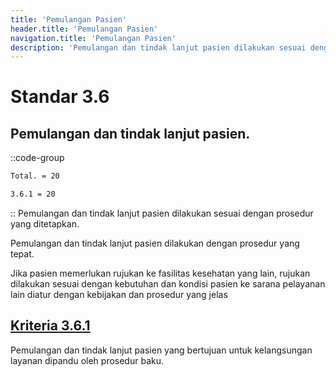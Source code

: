 ```yaml
---
title: 'Pemulangan Pasien'
header.title: 'Pemulangan Pasien'
navigation.title: 'Pemulangan Pasien'
description: 'Pemulangan dan tindak lanjut pasien dilakukan sesuai dengan prosedur yang ditetapkan. Pemulangan dan tindak lanjut pasien dilakukan dengan prosedur yang tepat. Jika pasien memerlukan rujukan ke fasilitas kesehatan yang lain, rujukan dilakukan sesuai dengan kebutuhan dan kondisi pasien ke sarana pelayanan lain diatur dengan kebijakan dan prosedur yang jelas '
---
```


# Standar 3.6 
## Pemulangan dan tindak lanjut pasien. 
::code-group
```bash [Nilai]
Total. = 20
```
```bash [Kriteria]
3.6.1 = 20
```
::
Pemulangan dan tindak lanjut pasien dilakukan sesuai dengan prosedur yang ditetapkan. 

Pemulangan dan tindak lanjut pasien dilakukan dengan prosedur yang tepat. 

Jika pasien memerlukan rujukan ke fasilitas kesehatan yang lain, rujukan dilakukan sesuai dengan kebutuhan dan kondisi pasien ke sarana pelayanan lain diatur dengan kebijakan dan prosedur yang jelas 

## [Kriteria 3.6.1](/3/6/1) 
Pemulangan dan tindak lanjut pasien yang bertujuan untuk kelangsungan layanan dipandu oleh prosedur baku. 


